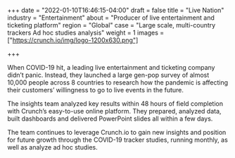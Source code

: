 +++
date = "2022-01-10T16:46:15-04:00"
draft = false
title = "Live Nation"
industry = "Entertainment"
about = "Producer of live entertainment and ticketing platform"
region = "Global"
case = "Large scale, multi-country trackers Ad hoc studies analysis"
weight = 1
images = ["https://crunch.io/img/logo-1200x630.png"]

+++

When COVID-19 hit, a leading live entertainment and ticketing company didn’t panic. Instead, they launched a large gen-pop survey of almost 10,000 people across 8 countries to research how the pandemic is affecting their customers’ willingness to go to live events in the future.

<span class="highlight">The insights team analyzed <span class="font-italic">key results</span> within 48 hours of field completion with Crunch’s <span class="font-italic">easy-to-use</span> online platform.</span> They prepared, analyzed data, built dashboards and delivered PowerPoint slides all within a few days.

The team continues to leverage Crunch.io to gain new insights and position for future growth through the COVID-19 tracker studies, running monthly, as well as analyze ad hoc studies.
